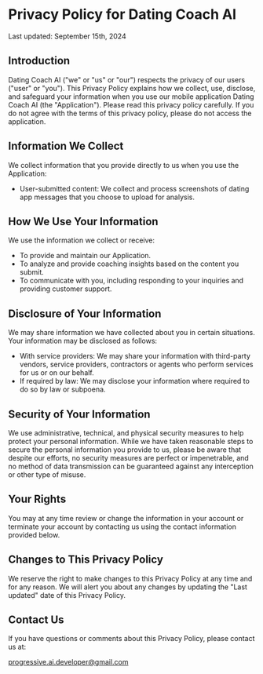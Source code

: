 # Privacy Policy for Dating Coach AI

Last updated: September 15th, 2024

## Introduction

Dating Coach AI ("we" or "us" or "our") respects the privacy of our users ("user" or "you"). This Privacy Policy explains how we collect, use, disclose, and safeguard your information when you use our mobile application Dating Coach AI (the "Application"). Please read this privacy policy carefully. If you do not agree with the terms of this privacy policy, please do not access the application.

## Information We Collect

We collect information that you provide directly to us when you use the Application:

- User-submitted content: We collect and process screenshots of dating app messages that you choose to upload for analysis.

## How We Use Your Information

We use the information we collect or receive:

- To provide and maintain our Application.
- To analyze and provide coaching insights based on the content you submit.
- To communicate with you, including responding to your inquiries and providing customer support.

## Disclosure of Your Information

We may share information we have collected about you in certain situations. Your information may be disclosed as follows:

- With service providers: We may share your information with third-party vendors, service providers, contractors or agents who perform services for us or on our behalf.
- If required by law: We may disclose your information where required to do so by law or subpoena.

## Security of Your Information

We use administrative, technical, and physical security measures to help protect your personal information. While we have taken reasonable steps to secure the personal information you provide to us, please be aware that despite our efforts, no security measures are perfect or impenetrable, and no method of data transmission can be guaranteed against any interception or other type of misuse.

## Your Rights

You may at any time review or change the information in your account or terminate your account by contacting us using the contact information provided below.

## Changes to This Privacy Policy

We reserve the right to make changes to this Privacy Policy at any time and for any reason. We will alert you about any changes by updating the "Last updated" date of this Privacy Policy.

## Contact Us

If you have questions or comments about this Privacy Policy, please contact us at:

progressive.ai.developer@gmail.com
